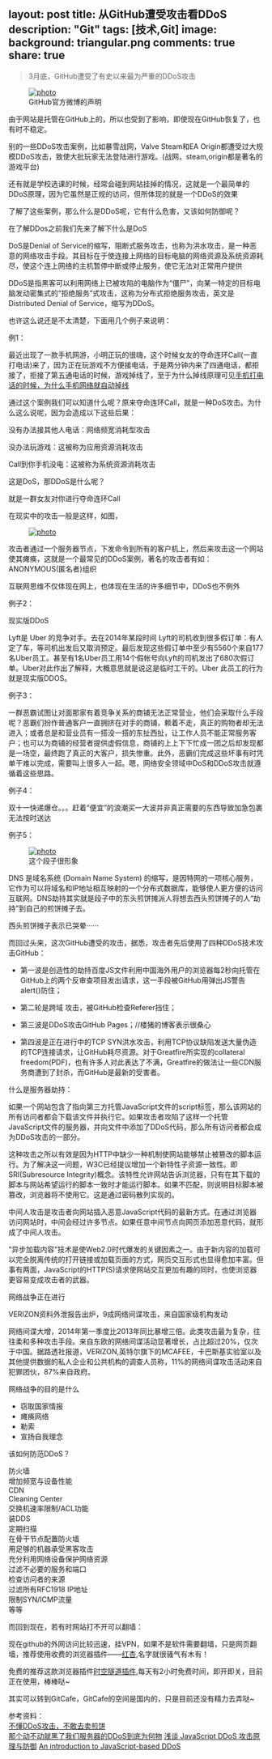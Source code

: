 layout: post
title: 从GitHub遭受攻击看DDoS
description: "Git"
tags: [技术,Git]
image:
  background: triangular.png
comments: true
share: true
---

>3月底，GitHub遭受了有史以来最为严重的DDoS攻击

<figure>
    <a href="http://7vznhl.com1.z0.glb.clouddn.com/2015-4-12-GitHub-DDoS.PNG">
        <img src="http://7vznhl.com1.z0.glb.clouddn.com/2015-4-12-GitHub-DDoS.PNG" alt="photo" />
    </a>
    <figcaption>GitHub官方微博的声明</figcaption>
</figure>

由于网站是托管在GitHub上的，所以也受到了影响，即使现在GitHub恢复了，也有时不稳定。

别的一些DDoS攻击案例，比如暴雪战网，Valve Steam和EA Origin都遭受过大规模DDoS攻击，致使大批玩家无法登陆进行游戏。(战网，steam,origin都是著名的游戏平台)

<!--more-->

还有就是学校选课的时候，经常会碰到网站挂掉的情况，这就是一个最简单的DDoS原理，因为它虽然是正规的访问，但所体现的就是一个DDoS的效果

了解了这些案例，那么什么是DDoS呢，它有什么危害，又该如何防御呢？

在了解DDos之前我们先来了解下什么是DoS

DoS是Denial of Service的缩写，阻断式服务攻击，也称为洪水攻击，是一种恶意的网络攻击手段。其目标在于使连接上网络的目标电脑的网络资源及系统资源耗尽，使这个连上网络的主机暂停中断或停止服务，使它无法对正常用户提供

DDoS是指黑客可以利用网络上已被攻陷的电脑作为“僵尸”，向某一特定的目标电脑发动密集式的“拒绝服务”式攻击，这称为分布式拒绝服务攻击，英文是Distributed Denial of Service，缩写为DDoS。

也许这么说还是不太清楚，下面用几个例子来说明：

例1：

最近出现了一款手机网游，小明正玩的很嗨，这个时候女友的夺命连环Call(一直打电话)来了，因为正在玩游戏不方便接电话，于是两分钟内来了四通电话，都拒接了，拒接了第五通电话的时候，游戏掉线了，至于为什么掉线原理可见[手机打电话的时候，为什么手机网络就自动掉线](http://zhidao.baidu.com/link?url=QLxqOnZbOkcRCUH1eVU_7jumY95OF4TMLK1c5z4RFtr6_kfZPMxpUEmIGlVzdvJdvlnBPpL-pGsIcSnUKGne4_)

通过这个案例我们可以知道什么呢？原来夺命连环Call，就是一种DoS攻击。为什么这么说呢，因为会造成以下这些后果：

没有办法接其他人电话：网络频宽消耗型攻击

没办法玩游戏：这被称为应用资源消耗攻击

Call到你手机没电：这被称为系统资源消耗攻击

这是DoS，那DDoS是什么呢？

就是一群女友对你进行夺命连环Call

在现实中的攻击一般是这样，如图，

<figure>
    <a href="http://7vznhl.com1.z0.glb.clouddn.com/2015-4-12-DDoS.PNG">
        <img src="http://7vznhl.com1.z0.glb.clouddn.com/2015-4-12-DDoS.PNG" alt="photo" />
    </a>
</figure>

攻击者通过一个服务器节点，下发命令到所有的客户机上，然后来攻击这一个网站使其瘫痪，这就是一个最常见的DDoS案例，著名的攻击者有如：ANONYMOUS(匿名者)组织

互联网思维不仅体现在网上，也体现在生活的许多细节中，DDoS也不例外

例子2：

现实版DDoS

Lyft是 Uber 的竞争对手。去在2014年某段时间 Lyft的司机收到很多假订单：有人定了车，等司机出发后又取消预定。最后发现这些假订单中至少有5560个来自177名Uber员工。甚至有1名Uber员工用14个假帐号向Lyft的司机发出了680次假订单。Uber对此作出了解释，大概意思就是说这是临时工干的。Uber 此员工的行为就是现实版DDOS。

例子3：

一群恶霸试图让对面那家有着竞争关系的商铺无法正常营业，他们会采取什么手段呢？恶霸们扮作普通客户一直拥挤在对手的商铺，赖着不走，真正的购物者却无法进入；或者总是和营业员有一搭没一搭的东扯西扯，让工作人员不能正常服务客户；也可以为商铺的经营者提供虚假信息，商铺的上上下下忙成一团之后却发现都是一场空，最终跑了真正的大客户，损失惨重。此外，恶霸们完成这些坏事有时凭单干难以完成，需要叫上很多人一起。嗯，网络安全领域中DoS和DDoS攻击就遵循着这些思路。

例子4：

双十一快递爆仓。。。赶着“便宜”的浪潮买一大波并非真正需要的东西导致加急包裹无法按时送达

例子5：

<figure>
    <a href="http://7vznhl.com1.z0.glb.clouddn.com/2015-4-12-freebuf.png">
        <img src="http://7vznhl.com1.z0.glb.clouddn.com/2015-4-12-freebuf.png" alt="photo" />
    </a>
    <figcaption>这个段子很形象</figcaption>
</figure>

DNS 是域名系统 (Domain Name System) 的缩写，是因特网的一项核心服务，它作为可以将域名和IP地址相互映射的一个分布式数据库，能够使人更方便的访问互联网。DNS劫持其实就是段子中的东头煎饼摊派人将想去西头煎饼摊子的人“劫持”到自己的煎饼摊子去。

西头煎饼摊子表示已哭晕······

而回过头来，这次GitHub遭受的攻击，据悉，攻击者先后使用了四种DDoS技术攻击GitHub：

+ 第一波是创造性的劫持百度JS文件利用中国海外用户的浏览器每2秒向托管在GitHub上的两个反审查项目发出请求，这一手段被GitHub用弹出JS警告alert()防住；

+ 第二轮是跨域<img> 攻击，被GitHub检查Referer挡住；

+ 第三波是DDoS攻击GitHub Pages；//楼猪的博客表示很桑心

+ 第四波是正在进行中的TCP SYN洪水攻击，利用TCP协议缺陷发送大量伪造的TCP连接请求，让GitHub耗尽资源。对于Greatfire所实现的collateral freedom(PDF)，也有许多人对此表达了不满，Greatfire的做法让一些CDN服务商遭到了封杀，而GitHub是最新的受害者。

什么是服务器劫持：

如果一个网站包含了指向第三方托管JavaScript文件的script标签，那么该网站的所有访问者都会下载该文件并执行它。如果攻击者攻陷了这样一个托管JavaScript文件的服务器，并向文件中添加了DDoS代码，那么所有访问者都会成为DDoS攻击的一部分。

这种攻击之所以有效是因为HTTP中缺少一种机制使网站能够禁止被篡改的脚本运行。为了解决这一问题，W3C已经提议增加一个新特性子资源一致性。即SRI(Subresource Integrity)概念。该特性允许网站告诉浏览器，只有在其下载的脚本与网站希望运行的脚本一致时才能运行脚本。如果不匹配，则说明目标脚本被篡改，浏览器将不使用它。这是通过密码散列实现的。

中间人攻击是攻击者向网站插入恶意JavaScript代码的最新方式。在通过浏览器访问网站时，中间会经过许多节点。如果任意中间节点向网页添加恶意代码，就形成了中间人攻击。

"异步加载内容"技术是使Web2.0时代爆发的关键因素之一。由于新内容的加载可以完全脱离传统的打开链接或加载页面的方式，网页交互形式也显得愈加丰富。但事有两面，JavaScript的HTTP(S)请求使网站交互更加有趣的同时，也使浏览器更容易变成攻击者的武器。

网络战争正在进行

VERIZON资料外泄报告出炉，9成网络间谍攻击，来自国家级机构发动

网络间谍大增，2014年第一季度比2013年同比暴增三倍。此类攻击最为复杂，往往柔和多种攻击手段。来自东欧的网络间谍活动显著增长，占比超过20%，仅次于中国。据路透社报道，VERIZON,英特尔旗下的MCAFEE，卡巴斯基实验室以及其他提供数据的私人企业和公共机构的调查人员称，11%的网络间谍攻击活动来自犯罪团伙，87%来自政府。

网络战争的目的是什么

+ 窃取国家情报
+ 瘫痪网络
+ 勒索
+ 宣扬自我理念

该如何防范DDoS？

防火墙<br  />
增加频宽与设备性能<br  />
CDN<br  />
Cleaning Center<br  />
交换机速率限制/ACL功能<br  />
装DDS<br  />
定期扫描<br  />
在骨干节点配置防火墙<br  />
用足够的机器承受黑客攻击<br  />
充分利用网络设备保护网络资源<br  />
过滤不必要的服务和端口<br  />
检查访问者的来源<br  />
过滤所有RFC1918 IP地址<br  />
限制SYN/ICMP流量<br  />
等等

而回到现在，若有时网站打不开可以翻墙：

现在github的外网访问比较迅速，挂VPN，如果不是软件需要翻墙，只是网页翻墙，推荐使用收费的浏览器插件——[红杏](http://honx.in/i/U_hVln8mTjXTdlq3),名字就很骚气有木有！

免费的推荐这款浏览器插件[时空隧道插件](http://www.suidao.in/invi/WSJnNx),每天有2小时免费时间，即开即关，目前正在使用，棒棒哒~

其实可以转到GitCafe，GitCafe的空间是国内的，只是目前还没有精力去弄哒~

参考资料：<br  />
[不懂DDoS攻击，不敢去卖煎饼](http://www.freebuf.com/news/63506.html)<br  />
[那个动不动就黑了我们服务器的DDoS到底为何物](http://www.leiphone.com/news/201503/Ke6wjIO5opVpUdz0.html)
[浅谈 JavaScript DDoS 攻击原理与防御](http://www.codeceo.com/article/js-ddos.html)
[An introduction to JavaScript-based DDoS](https://blog.cloudflare.com/an-introduction-to-javascript-based-ddos/)